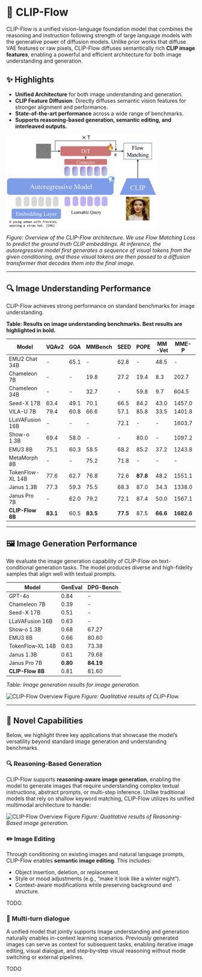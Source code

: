 # 🌌 CLIP-Flow

CLIP-Flow is a unified vision-language foundation model that combines the reasoning and instruction following strength of large language models with the generative power of diffusion models. Unlike prior works that diffuse VAE features or raw pixels, CLIP-Flow diffuses semantically rich **CLIP image features**, enabling a powerful and efficient architecture for both image understanding and generation.

## ✨ Highlights

- **Unified Architecture** for both image understanding and generation.
- **CLIP Feature Diffusion**: Directly diffuses semantic vision features for stronger alignment and performance.
- **State-of-the-art performance** across a wide range of benchmarks.
- **Supports reasoning-based generation, semantic editing, and interleaved outputs.**

<img src="overall_arch.png" alt="CLIP-Flow Overview Figure" width="400"/>

*Figure: Overview of the CLIP-Flow architecture. We use Flow Matching Loss to predict the ground truth CLIP embeddings. At inference, the autoregressive model first generates a sequence of visual tokens from the given conditioning, and those visual tokens are then passed to a diffusion transformer that decodes them into the final image.*





---

## 🔍 Image Understanding Performance

CLIP-Flow achieves strong performance on standard benchmarks for image understanding.

**Table: Results on image understanding benchmarks. Best results are highlighted in bold.**

| Model             | VQAv2 | GQA  | MMBench | SEED | POPE | MM-Vet | MME-P   | MME-C   | MMMU | RWQA | TEXTVQA |
|------------------|-------|------|---------|------|------|--------|---------|---------|------|------|---------|
| EMU2 Chat 34B     | -     | 65.1 | -       | 62.8 | -    | 48.5   | -       | -       | 34.1 | -    | 66.6    |
| Chameleon 7B      | -     | -    | 19.8    | 27.2 | 19.4 | 8.3    | 202.7   | -       | 22.4 | 39.0 | 0.0     |
| Chameleon 34B     | -     | -    | 32.7    | -    | 59.8 | 9.7    | 604.5   | -       | 38.8 | 39.2 | 0.0     |
| Seed-X 17B        | 63.4  | 49.1 | 70.1    | 66.5 | 84.2 | 43.0   | 1457.0  | -       | 35.6 | -    | -       |
| VILA-U 7B         | 79.4  | 60.8 | 66.6    | 57.1 | 85.8 | 33.5   | 1401.8  | -       | 32.2 | 46.6 | 48.3    |
| LLaVAFusion 16B   | -     | -    | -       | 72.1 | -    | -      | 1603.7  | 367.8   | 41.7 | 60.0 | -       |
| Show-o 1.3B       | 69.4  | 58.0 | -       | -    | 80.0 | -      | 1097.2  | -       | 27.4 | -    | -       |
| EMU3 8B           | 75.1  | 60.3 | 58.5    | 68.2 | 85.2 | 37.2   | 1243.8  | 266.1   | 31.6 | 57.4 | 64.7    |
| MetaMorph 8B      | -     | -    | 75.2    | 71.8 | -    | -      | -       | -       | 41.8 | 58.3 | 60.5    |
| TokenFlow-XL 14B  | 77.6  | 62.7 | 76.8    | 72.6 | **87.8** | 48.2   | 1551.1  | 371.1   | 43.2 | 56.6 | 77.6    |
| Janus 1.3B        | 77.3  | 59.3 | 75.5    | 68.3 | 87.0 | 34.3   | 1338.0  | -       | 30.5 | -    | -       |
| Janus Pro 7B      | -     | 62.0 | 79.2    | 72.1 | 87.4 | 50.0   | 1567.1  | -       | 41.0 | -    | -       |
| **CLIP-Flow 8B** | **83.1** | 60.5 | **83.5** | **77.5** | 87.5 | **66.6** | **1682.6** | **647.1** | **50.6** | **69.0** | **83.1** |


---

## 🖼️ Image Generation Performance

We evaluate the image generation capability of CLIP-Flow on text-conditional generation tasks. The model produces diverse and high-fidelity samples that align well with textual prompts.

| Model              | GenEval | DPG-Bench |
|-------------------|---------|-----------|
| GPT-4o            | 0.84    | -         |
| Chameleon 7B      | 0.39    | -         |
| Seed-X 17B        | 0.51    | -         |
| LLaVAFusion 16B   | 0.63    | -         |
| Show‑o 1.3B       | 0.68    | 67.27     |
| EMU3 8B           | 0.66    | 80.60     |
| TokenFlow‑XL 14B  | 0.63    | 73.38     |
| Janus 1.3B        | 0.61    | 79.68     |
| Janus Pro 7B  | **0.80** | **84.19** |
| **CLIP-Flow 8B** | 0.81 | 81.60         |

*Table: Image generation results for image generation.*



![CLIP-Flow Overview Figure](img_eval.png)
*Figure: Qualitative results of CLIP-Flow.*


---

## 🧠 Novel Capabilities

Below, we highlight three key applications that showcase the model’s versatility beyond standard image generation and understanding benchmarks.

### 🔍 Reasoning-Based Generation

CLIP-Flow supports **reasoning-aware image generation**, enabling the model to generate images that require understanding complex textual instructions, abstract prompts, or multi-step inference. Unlike traditional models that rely on shallow keyword matching, CLIP-Flow utilizes its unified multimodal architecture to handle:


![CLIP-Flow Overview Figure](reasoning.png)
*Figure: Qualitative results of Reasoning-Based image generation.*

### ✏️ Image Editing

Through conditioning on existing images and natural language prompts, CLIP-Flow enables **semantic image editing**. This includes:

- Object insertion, deletion, or replacement.
- Style or mood adjustments (e.g., “make it look like a winter night”).
- Context-aware modifications while preserving background and structure.

TODO.

### 🔁 Multi-turn dialogue

A unified model that jointly supports image understanding and generation naturally enables in-context learning scenarios. Previously generated images can serve as context for subsequent tasks, enabling iterative image editing, visual dialogue, and step‑by‑step visual reasoning without mode switching or external pipelines.

TODO

<!--
## 🔧 Installation

```bash
git clone https://github.com/your-username/CLIP-Flow.git
cd CLIP-Flow
pip install -r requirements.txt
```
## 🚀 Getting Started

To quickly test CLIP-Flow for either image understanding or image generation, follow the examples below.

### Image Understanding

Run zero-shot image classification on an input image:

```bash
python run_inference.py --task image_classification --input example.jpg
```
### Image Generation

Generate an image from a text prompt:

```bash
python generate_image.py --prompt "A mountain village under the stars"
```
-->
